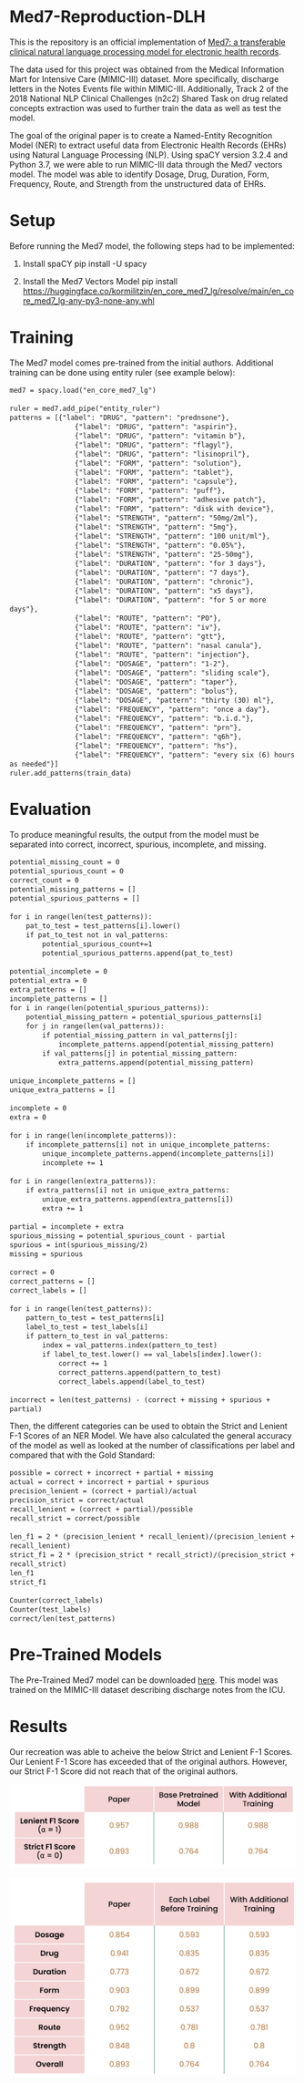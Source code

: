 # Med7-Reproduction-DLH
This is the repository is an official implementation of [Med7: a transferable clinical natural language processing model for electronic health records](https://www.sciencedirect.com/science/article/pii/S0933365721000798).

The data used for this project was obtained from the Medical Information Mart for Intensive Care (MIMIC-III) dataset. More specifically, discharge letters in the Notes Events file within MIMIC-III. Additionally, Track 2 of the 2018 National NLP Clinical Challenges (n2c2) Shared Task on drug related concepts extraction was used to further train the data as well as test the model.

The goal of the original paper is to create a Named-Entity Recognition Model (NER) to extract useful data from Electronic Health Records (EHRs) using Natural Language Processing (NLP). Using spaCY version 3.2.4 and Python 3.7, we were able to run MIMIC-III data through the Med7 vectors model. The model was able to identify Dosage, Drug, Duration, Form, Frequency, Route, and Strength from the unstructured data of EHRs.

# Setup
Before running the Med7 model, the following steps had to be implemented:

1. Install spaCY
pip install -U spacy

2. Install the Med7 Vectors Model
pip install https://huggingface.co/kormilitzin/en_core_med7_lg/resolve/main/en_core_med7_lg-any-py3-none-any.whl

# Training
The Med7 model comes pre-trained from the initial authors. Additional training can be done using entity ruler (see example below):

```
med7 = spacy.load("en_core_med7_lg")

ruler = med7.add_pipe("entity_ruler")
patterns = [{"label": "DRUG", "pattern": "prednsone"},
                {"label": "DRUG", "pattern": "aspirin"},
                {"label": "DRUG", "pattern": "vitamin b"},
                {"label": "DRUG", "pattern": "flagyl"},
                {"label": "DRUG", "pattern": "lisinopril"},
                {"label": "FORM", "pattern": "solution"},
                {"label": "FORM", "pattern": "tablet"},
                {"label": "FORM", "pattern": "capsule"},
                {"label": "FORM", "pattern": "puff"},
                {"label": "FORM", "pattern": "adhesive patch"},
                {"label": "FORM", "pattern": "disk with device"},
                {"label": "STRENGTH", "pattern": "50mg/2ml"},
                {"label": "STRENGTH", "pattern": "5mg"},
                {"label": "STRENGTH", "pattern": "100 unit/ml"},
                {"label": "STRENGTH", "pattern": "0.05%"},
                {"label": "STRENGTH", "pattern": "25-50mg"},
                {"label": "DURATION", "pattern": "for 3 days"},
                {"label": "DURATION", "pattern": "7 days"},
                {"label": "DURATION", "pattern": "chronic"},
                {"label": "DURATION", "pattern": "x5 days"},
                {"label": "DURATION", "pattern": "for 5 or more days"},
                {"label": "ROUTE", "pattern": "PO"},
                {"label": "ROUTE", "pattern": "iv"},
                {"label": "ROUTE", "pattern": "gtt"},
                {"label": "ROUTE", "pattern": "nasal canula"},
                {"label": "ROUTE", "pattern": "injection"},
                {"label": "DOSAGE", "pattern": "1-2"},
                {"label": "DOSAGE", "pattern": "sliding scale"},
                {"label": "DOSAGE", "pattern": "taper"},
                {"label": "DOSAGE", "pattern": "bolus"},
                {"label": "DOSAGE", "pattern": "thirty (30) ml"},
                {"label": "FREQUENCY", "pattern": "once a day"},
                {"label": "FREQUENCY", "pattern": "b.i.d."},
                {"label": "FREQUENCY", "pattern": "prn"},
                {"label": "FREQUENCY", "pattern": "q6h"},
                {"label": "FREQUENCY", "pattern": "hs"},
                {"label": "FREQUENCY", "pattern": "every six (6) hours as needed"}]
ruler.add_patterns(train_data)
```

# Evaluation
To produce meaningful results, the output from the model must be separated into correct, incorrect, spurious, incomplete, and missing.

```
potential_missing_count = 0
potential_spurious_count = 0
correct_count = 0
potential_missing_patterns = []
potential_spurious_patterns = []

for i in range(len(test_patterns)):
    pat_to_test = test_patterns[i].lower()
    if pat_to_test not in val_patterns:
        potential_spurious_count+=1
        potential_spurious_patterns.append(pat_to_test)
        
potential_incomplete = 0
potential_extra = 0
extra_patterns = []
incomplete_patterns = []
for i in range(len(potential_spurious_patterns)):
    potential_missing_pattern = potential_spurious_patterns[i]
    for j in range(len(val_patterns)):
        if potential_missing_pattern in val_patterns[j]:
            incomplete_patterns.append(potential_missing_pattern)
        if val_patterns[j] in potential_missing_pattern:
            extra_patterns.append(potential_missing_pattern)
            
unique_incomplete_patterns = []
unique_extra_patterns = []

incomplete = 0
extra = 0

for i in range(len(incomplete_patterns)):
    if incomplete_patterns[i] not in unique_incomplete_patterns:
        unique_incomplete_patterns.append(incomplete_patterns[i])
        incomplete += 1
        
for i in range(len(extra_patterns)):
    if extra_patterns[i] not in unique_extra_patterns:
        unique_extra_patterns.append(extra_patterns[i])
        extra += 1
        
partial = incomplete + extra
spurious_missing = potential_spurious_count - partial
spurious = int(spurious_missing/2)
missing = spurious

correct = 0
correct_patterns = []
correct_labels = []

for i in range(len(test_patterns)):
    pattern_to_test = test_patterns[i]
    label_to_test = test_labels[i]
    if pattern_to_test in val_patterns:
        index = val_patterns.index(pattern_to_test)
        if label_to_test.lower() == val_labels[index].lower():
            correct += 1
            correct_patterns.append(pattern_to_test)
            correct_labels.append(label_to_test)
            
incorrect = len(test_patterns) - (correct + missing + spurious + partial)
```
Then, the different categories can be used to obtain the Strict and Lenient F-1 Scores of an NER Model. We have also calculated the general accuracy of the model as well as looked at the number of classifications per label and compared that with the Gold Standard:
```
possible = correct + incorrect + partial + missing
actual = correct + incorrect + partial + spurious
precision_lenient = (correct + partial)/actual
precision_strict = correct/actual
recall_lenient = (correct + partial)/possible
recall_strict = correct/possible

len_f1 = 2 * (precision_lenient * recall_lenient)/(precision_lenient + recall_lenient)
strict_f1 = 2 * (precision_strict * recall_strict)/(precision_strict + recall_strict)
len_f1
strict_f1

Counter(correct_labels)
Counter(test_labels)
correct/len(test_patterns)
```
# Pre-Trained Models
The Pre-Trained Med7 model can be downloaded [here](https://huggingface.co/kormilitzin/en_core_med7_lg/resolve/main/en_core_med7_lg-any-py3-none-any.whl). This model was trained on the MIMIC-III dataset describing discharge notes from the ICU.

# Results
Our recreation was able to acheive the below Strict and Lenient F-1 Scores. Our Lenient F-1 Score has exceeded that of the original authors. However, our Strict F-1 Score did not reach that of the original authors.

![image](https://github.com/abenjam2/Med7-Reproduction-DLH/blob/main/Screen%20Shot%202022-05-08%20at%209.19.36%20PM.png)

![image](https://github.com/abenjam2/Med7-Reproduction-DLH/blob/main/Screen%20Shot%202022-05-08%20at%209.20.10%20PM.png)
